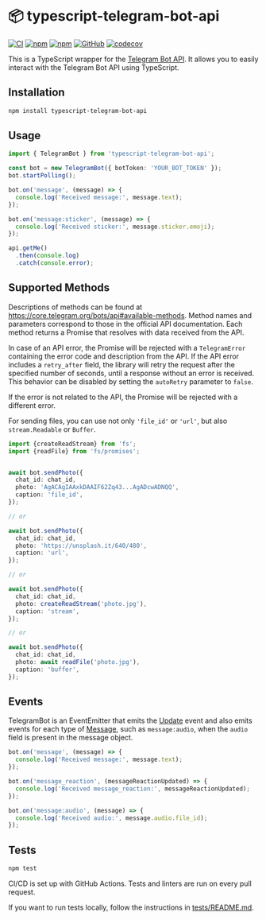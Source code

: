# 📦 typescript-telegram-bot-api
[![CI](https://github.com/Borodin/typescript-telegram-bot-api/actions/workflows/ci.yml/badge.svg)](https://github.com/Borodin/typescript-telegram-bot-api/actions/workflows/ci.yml)
[![npm](https://img.shields.io/npm/v/typescript-telegram-bot-api)](https://www.npmjs.com/package/typescript-telegram-bot-api)
[![npm](https://img.shields.io/npm/dt/typescript-telegram-bot-api)](https://www.npmjs.com/package/typescript-telegram-bot-api)
[![GitHub](https://img.shields.io/badge/Bot_API-v7.5-0088cc)](https://core.telegram.org/bots/api#recent-changes)
[![codecov](https://codecov.io/github/Borodin/typescript-telegram-bot-api/graph/badge.svg?token=509N5AZDTV)](https://codecov.io/github/Borodin/typescript-telegram-bot-api)


This is a TypeScript wrapper for the [Telegram Bot API](https://core.telegram.org/bots/api). It allows you to easily interact with the Telegram Bot API using TypeScript.

## Installation

```bash
npm install typescript-telegram-bot-api
```
## Usage

```typescript
import { TelegramBot } from 'typescript-telegram-bot-api';

const bot = new TelegramBot({ botToken: 'YOUR_BOT_TOKEN' });
bot.startPolling();

bot.on('message', (message) => {
  console.log('Received message:', message.text);
});

bot.on('message:sticker', (message) => {
  console.log('Received sticker:', message.sticker.emoji);
});

api.getMe()
  .then(console.log)
  .catch(console.error);
```

## Supported Methods
Descriptions of methods can be found at https://core.telegram.org/bots/api#available-methods.
Method names and parameters correspond to those in the official API documentation.
Each method returns a Promise that resolves with data received from the API.

In case of an API error, the Promise will be rejected with a `TelegramError` containing the error code and description from the API.
If the API error includes a `retry_after` field, the library will retry the request after the specified number of seconds, until a response without an error is received. This behavior can be disabled by setting the `autoRetry` parameter to `false`.

If the error is not related to the API, the Promise will be rejected with a different error.

For sending files, you can use not only ```'file_id'``` or ```'url'```, but also ```stream.Readable``` or ```Buffer```.
```typescript
import {createReadStream} from 'fs';
import {readFile} from 'fs/promises';


await bot.sendPhoto({
  chat_id: chat_id,
  photo: 'AgACAgIAAxkDAAIF62Zq43...AgADcwADNQQ',
  caption: 'file_id',
});

// or

await bot.sendPhoto({
  chat_id: chat_id,
  photo: 'https://unsplash.it/640/480',
  caption: 'url',
});

// or

await bot.sendPhoto({
  chat_id: chat_id,
  photo: createReadStream('photo.jpg'),
  caption: 'stream',
});

// or 

await bot.sendPhoto({
  chat_id: chat_id,
  photo: await readFile('photo.jpg'),
  caption: 'buffer',
});
```
## Events
TelegramBot is an EventEmitter that emits the [Update](https://core.telegram.org/bots/api#update) event and also emits events for each type of [Message](https://core.telegram.org/bots/api#message), such as `message:audio`, when the `audio` field is present in the message object.
```typescript
bot.on('message', (message) => {
  console.log('Received message:', message.text);
});

bot.on('message_reaction', (messageReactionUpdated) => {
  console.log('Received message_reaction:', messageReactionUpdated);
});

bot.on('message:audio', (message) => {
  console.log('Received audio:', message.audio.file_id);
});
```


## Tests
```bash
npm test
```
CI/CD is set up with GitHub Actions. Tests and linters are run on every pull request.

If you want to run tests locally, follow the instructions in [tests/README.md](tests/).